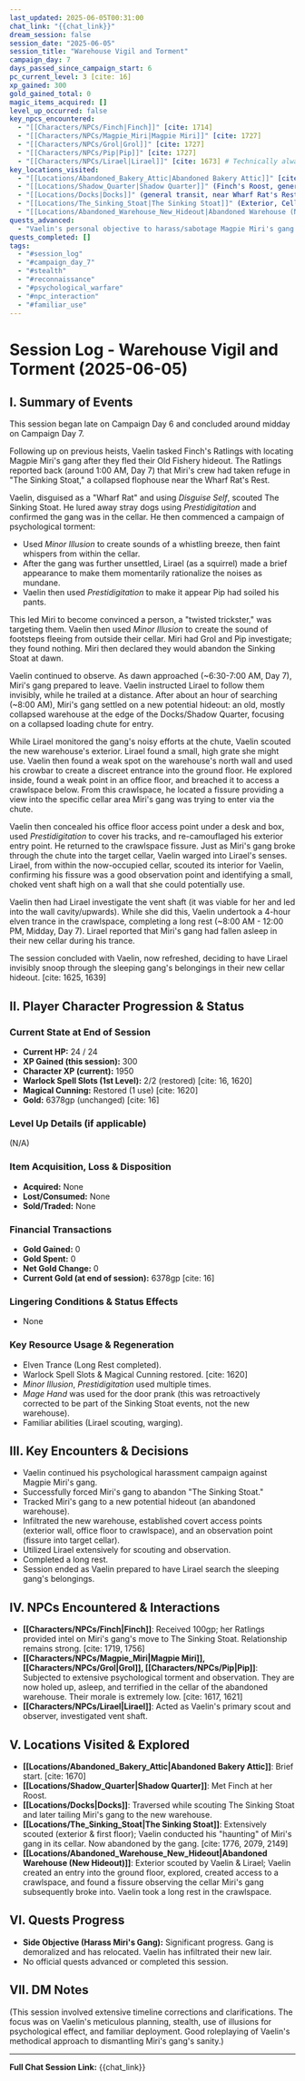 ```yaml
---
last_updated: 2025-06-05T00:31:00
chat_link: "{{chat_link}}"
dream_session: false
session_date: "2025-06-05"
session_title: "Warehouse Vigil and Torment"
campaign_day: 7
days_passed_since_campaign_start: 6 
pc_current_level: 3 [cite: 16]
xp_gained: 300
gold_gained_total: 0
magic_items_acquired: []
level_up_occurred: false
key_npcs_encountered:
  - "[[Characters/NPCs/Finch|Finch]]" [cite: 1714]
  - "[[Characters/NPCs/Magpie_Miri|Magpie Miri]]" [cite: 1727]
  - "[[Characters/NPCs/Grol|Grol]]" [cite: 1727]
  - "[[Characters/NPCs/Pip|Pip]]" [cite: 1727]
  - "[[Characters/NPCs/Lirael|Lirael]]" [cite: 1673] # Technically always with Vaelin now
key_locations_visited:
  - "[[Locations/Abandoned_Bakery_Attic|Abandoned Bakery Attic]]" [cite: 1670]
  - "[[Locations/Shadow_Quarter|Shadow Quarter]]" (Finch's Roost, general transit) [cite: 1708]
  - "[[Locations/Docks|Docks]]" (general transit, near Wharf Rat's Rest) [cite: 1808, 1810]
  - "[[Locations/The_Sinking_Stoat|The Sinking Stoat]]" (Exterior, Cellar, First Floor) [cite: 1776, 2079, 2149]
  - "[[Locations/Abandoned_Warehouse_New_Hideout|Abandoned Warehouse (New Hideout)]]" (Exterior, Ground Floor Office, Crawlspace, Fissure view into Target Cellar) [cite: 1260, 1327, 1374, 1401]
quests_advanced:
  - "Vaelin's personal objective to harass/sabotage Magpie Miri's gang."
quests_completed: []
tags:
  - "#session_log"
  - "#campaign_day_7"
  - "#stealth"
  - "#reconnaissance"
  - "#psychological_warfare"
  - "#npc_interaction"
  - "#familiar_use"
---
```


# Session Log - Warehouse Vigil and Torment (2025-06-05)

## I. Summary of Events
This session began late on Campaign Day 6 and concluded around midday on Campaign Day 7.

Following up on previous heists, Vaelin tasked Finch's Ratlings with locating Magpie Miri's gang after they fled their Old Fishery hideout. The Ratlings reported back (around 1:00 AM, Day 7) that Miri's crew had taken refuge in "The Sinking Stoat," a collapsed flophouse near the Wharf Rat's Rest.

Vaelin, disguised as a "Wharf Rat" and using _Disguise Self_, scouted The Sinking Stoat. He lured away stray dogs using _Prestidigitation_ and confirmed the gang was in the cellar. He then commenced a campaign of psychological torment:
* Used _Minor Illusion_ to create sounds of a whistling breeze, then faint whispers from within the cellar.
* After the gang was further unsettled, Lirael (as a squirrel) made a brief appearance to make them momentarily rationalize the noises as mundane.
* Vaelin then used _Prestidigitation_ to make it appear Pip had soiled his pants.

This led Miri to become convinced a person, a "twisted trickster," was targeting them. Vaelin then used _Minor Illusion_ to create the sound of footsteps fleeing from outside their cellar. Miri had Grol and Pip investigate; they found nothing. Miri then declared they would abandon the Sinking Stoat at dawn.

Vaelin continued to observe. As dawn approached (~6:30-7:00 AM, Day 7), Miri's gang prepared to leave. Vaelin instructed Lirael to follow them invisibly, while he trailed at a distance. After about an hour of searching (~8:00 AM), Miri's gang settled on a new potential hideout: an old, mostly collapsed warehouse at the edge of the Docks/Shadow Quarter, focusing on a collapsed loading chute for entry.

While Lirael monitored the gang's noisy efforts at the chute, Vaelin scouted the new warehouse's exterior. Lirael found a small, high grate she might use. Vaelin then found a weak spot on the warehouse's north wall and used his crowbar to create a discreet entrance into the ground floor. He explored inside, found a weak point in an office floor, and breached it to access a crawlspace below. From this crawlspace, he located a fissure providing a view into the specific cellar area Miri's gang was trying to enter via the chute.

Vaelin then concealed his office floor access point under a desk and box, used _Prestidigitation_ to cover his tracks, and re-camouflaged his exterior entry point. He returned to the crawlspace fissure. Just as Miri's gang broke through the chute into the target cellar, Vaelin warged into Lirael's senses. Lirael, from within the now-occupied cellar, scouted its interior for Vaelin, confirming his fissure was a good observation point and identifying a small, choked vent shaft high on a wall that she could potentially use.

Vaelin then had Lirael investigate the vent shaft (it was viable for her and led into the wall cavity/upwards). While she did this, Vaelin undertook a 4-hour elven trance in the crawlspace, completing a long rest (~8:00 AM - 12:00 PM, Midday, Day 7). Lirael reported that Miri's gang had fallen asleep in their new cellar during his trance.

The session concluded with Vaelin, now refreshed, deciding to have Lirael invisibly snoop through the sleeping gang's belongings in their new cellar hideout. [cite: 1625, 1639]

## II. Player Character Progression & Status

### Current State at End of Session
* **Current HP:** 24 / 24
* **XP Gained (this session):** 300
* **Character XP (current):** 1950
* **Warlock Spell Slots (1st Level):** 2/2 (restored) [cite: 16, 1620]
* **Magical Cunning:** Restored (1 use) [cite: 1620]
* **Gold:** 6378gp (unchanged) [cite: 16]

### Level Up Details (if applicable)
(N/A)

### Item Acquisition, Loss & Disposition
* **Acquired:** None
* **Lost/Consumed:** None
* **Sold/Traded:** None

### Financial Transactions
* **Gold Gained:** 0
* **Gold Spent:** 0
* **Net Gold Change:** 0
* **Current Gold (at end of session):** 6378gp [cite: 16]

### Lingering Conditions & Status Effects
* None

### Key Resource Usage & Regeneration
* Elven Trance (Long Rest completed).
* Warlock Spell Slots & Magical Cunning restored. [cite: 1620]
* _Minor Illusion_, _Prestidigitation_ used multiple times.
* _Mage Hand_ was used for the door prank (this was retroactively corrected to be part of the Sinking Stoat events, not the new warehouse).
* Familiar abilities (Lirael scouting, warging).

## III. Key Encounters & Decisions
* Vaelin continued his psychological harassment campaign against Magpie Miri's gang.
* Successfully forced Miri's gang to abandon "The Sinking Stoat."
* Tracked Miri's gang to a new potential hideout (an abandoned warehouse).
* Infiltrated the new warehouse, established covert access points (exterior wall, office floor to crawlspace), and an observation point (fissure into target cellar).
* Utilized Lirael extensively for scouting and observation.
* Completed a long rest.
* Session ended as Vaelin prepared to have Lirael search the sleeping gang's belongings.

## IV. NPCs Encountered & Interactions
* **[[Characters/NPCs/Finch|Finch]]**: Received 100gp; her Ratlings provided intel on Miri's gang's move to The Sinking Stoat. Relationship remains strong. [cite: 1719, 1756]
* **[[Characters/NPCs/Magpie_Miri|Magpie Miri]], [[Characters/NPCs/Grol|Grol]], [[Characters/NPCs/Pip|Pip]]**: Subjected to extensive psychological torment and observation. They are now holed up, asleep, and terrified in the cellar of the abandoned warehouse. Their morale is extremely low. [cite: 1617, 1621]
* **[[Characters/NPCs/Lirael|Lirael]]**: Acted as Vaelin's primary scout and observer, investigated vent shaft.

## V. Locations Visited & Explored
* **[[Locations/Abandoned_Bakery_Attic|Abandoned Bakery Attic]]**: Brief start. [cite: 1670]
* **[[Locations/Shadow_Quarter|Shadow Quarter]]**: Met Finch at her Roost.
* **[[Locations/Docks|Docks]]**: Traversed while scouting The Sinking Stoat and later tailing Miri's gang to the new warehouse.
* **[[Locations/The_Sinking_Stoat|The Sinking Stoat]]**: Extensively scouted (exterior & first floor); Vaelin conducted his "haunting" of Miri's gang in its cellar. Now abandoned by the gang. [cite: 1776, 2079, 2149]
* **[[Locations/Abandoned_Warehouse_New_Hideout|Abandoned Warehouse (New Hideout)]]**: Exterior scouted by Vaelin & Lirael; Vaelin created an entry into the ground floor, explored, created access to a crawlspace, and found a fissure observing the cellar Miri's gang subsequently broke into. Vaelin took a long rest in the crawlspace.

## VI. Quests Progress
* **Side Objective (Harass Miri's Gang):** Significant progress. Gang is demoralized and has relocated. Vaelin has infiltrated their new lair.
* No official quests advanced or completed this session.

## VII. DM Notes
(This session involved extensive timeline corrections and clarifications. The focus was on Vaelin's meticulous planning, stealth, use of illusions for psychological effect, and familiar deployment. Good roleplaying of Vaelin's methodical approach to dismantling Miri's gang's sanity.)

---
**Full Chat Session Link:** {{chat_link}}